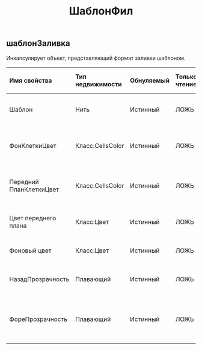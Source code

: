 ﻿---
title: ШаблонФил
second_title: Aspose.Cells Cloud Documen
type: docs
url: /ru/specification/model/patternfill/
description: "Aspose.Cells Спецификация облачной модели: PatternFill. Легко обрабатывайте Excel и другие документы электронных таблиц с помощью таких функций, как открытие, создание, редактирование, разделение, слияние, сравнение и преобразование."
kwords: Excel, Office, электронная таблица, Cloud REST API, PatternFill
weight: 50
---
## **шаблонЗаливка**

 Инкапсулирует объект, представляющий формат заливки шаблоном.

| Имя свойства| Тип недвижимости| Обнуляемый| Только чтение| Значение по умолчанию| Описание|
|:- |:- |:- |:- |:- |:- |
| Шаблон| Нить| Истинный| ЛОЖЬ|| Получает или задает тип образца заливки.|
| ФонКлеткиЦвет| Класс:CellsColor| Истинный| ЛОЖЬ|| Получает и задает объект переднего плана.|
| Передний ПланКлеткиЦвет| Класс:CellsColor| Истинный| ЛОЖЬ|| Получает и задает объект переднего плана.|
| Цвет переднего плана| Класс:Цвет| Истинный| ЛОЖЬ|| Получает или задает передний план.|
| Фоновый цвет| Класс:Цвет| Истинный| ЛОЖЬ|| Получает или задает фон файла .|
| НазадПрозрачность| Плавающий| Истинный| ЛОЖЬ|| Получает или задает прозрачность цвета фона.|
| ФореПрозрачность| Плавающий| Истинный| ЛОЖЬ|| Получает или задает прозрачность цвета переднего плана.|

